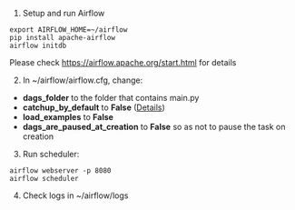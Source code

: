 1. Setup and run Airflow

```
export AIRFLOW_HOME=~/airflow
pip install apache-airflow
airflow initdb
```

Please check https://airflow.apache.org/start.html for details

2. In ~/airflow/airflow.cfg, change:

- **dags_folder** to the folder that contains main.py
- **catchup_by_default** to **False** ([Details](https://airflow.apache.org/scheduler.html?highlight=catchup_by_default#backfill-and-catchup))
- **load_examples** to **False**
- **dags_are_paused_at_creation** to **False** so as not to pause the task on creation


3. Run scheduler:

```
airflow webserver -p 8080
airflow scheduler
```

4. Check logs in ~/airflow/logs